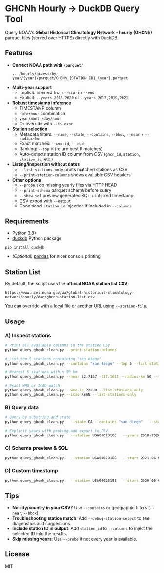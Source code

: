 
# GHCNh Hourly → DuckDB Query Tool

Query NOAA's **Global Historical Climatology Network – hourly (GHCNh)** parquet files (served over HTTPS) directly with DuckDB.

## Features

- **Correct NOAA path with `/parquet/`**
  ```
  .../hourly/access/by-year/{year}/parquet/GHCNh_{STATION_ID}_{year}.parquet
  ```
- **Multi-year support**
  - Implicit: inferred from `--start` / `--end`
  - Explicit: `--years 2018-2020` or `--years 2017,2019,2021`
- **Robust timestamp inference**
  - TIMESTAMP column
  - `date+hour` combination
  - `year/month/day/hour`
  - Or override with `--ts-expr`
- **Station selection**
  - Metadata filters: `--name`, `--state`, `--contains`, `--bbox`, `--near` + `--radius-km`
  - Exact matches: `--wmo-id`, `--icao`
  - Ranking: `--top K` (return best K matches)
  - Auto-detects station ID column from CSV (`ghcn_id`, `station`, `station_id`, etc.)
- **Listing/inspection without dates**
  - `--list-stations-only` prints matched stations as CSV
  - `--print-station-columns` shows available CSV headers
- **Other options**
  - `--probe` skip missing yearly files via HTTP HEAD
  - `--print-schema` parquet schema before query
  - `--show-sql` preview generated SQL + inferred timestamp
  - CSV export with `--output`
  - Conditional `station_id` injection if included in `--columns`

## Requirements

- Python 3.8+
- [duckdb](https://duckdb.org/docs/installation/) Python package
```bash
pip install duckdb
```
- *(Optional)* [pandas](https://pandas.pydata.org/) for nicer console printing

## Station List

By default, the script uses the **official NOAA station list CSV**:

```
https://www.ncei.noaa.gov/oa/global-historical-climatology-network/hourly/doc/ghcnh-station-list.csv
```

You can override with a local file or another URL using `--station-file`.

## Usage

### A) Inspect stations

```bash
# Print all available columns in the station CSV
python query_ghcnh_clean.py --print-station-columns

# List top 5 stations containing "san diego"
python query_ghcnh_clean.py --contains "san diego" --top 5 --list-stations-only

# Nearest 5 stations within 50 km
python query_ghcnh_clean.py --near 32.7157 -117.1611 --radius-km 50 --top 5 --list-stations-only

# Exact WMO or ICAO match
python query_ghcnh_clean.py --wmo-id 72290 --list-stations-only
python query_ghcnh_clean.py --icao KSAN --list-stations-only
```

### B) Query data

```bash
# Query by substring and state
python query_ghcnh_clean.py   --state CA --contains "san diego"   --start 2020-01-01 --end 2020-01-03   --limit 50
```

```bash
# Explicit years with probing and export to CSV
python query_ghcnh_clean.py   --station USW00023188   --years 2018-2020   --start 2018-06-01 --end 2020-06-30   --probe --output out.csv
```

### C) Schema preview & SQL

```bash
python query_ghcnh_clean.py   --station USW00023188   --start 2021-06-01 --end 2021-06-02   --print-schema --show-sql
```

### D) Custom timestamp

```bash
python query_ghcnh_clean.py   --station USW00023188   --start 2020-05-01 --end 2020-05-02   --ts-expr "make_timestamp(year, month, day, hour, 0, 0)"
```

## Tips

- **No city/country in your CSV?** Use `--contains` or geographic filters (`--near`, `--bbox`).
- **Troubleshooting station match**: Add `--debug-station-select` to see diagnostics and suggestions.
- **Include station ID in output**: Add `station_id` to `--columns` to inject the selected ID into the results.
- **Skip missing years**: Use `--probe` if not every year is available.

## License

MIT
